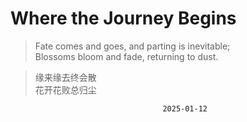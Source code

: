 # Where the Journey Begins

> Fate comes and goes, and parting is inevitable;  
> Blossoms bloom and fade, returning to dust.

> 缘来缘去终会散  
> 花开花败总归尘

                                      2025-01-12

